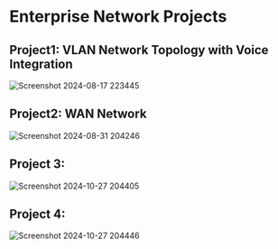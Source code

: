 # Enterprise Network Projects

## Project1: VLAN Network Topology with Voice Integration
![Screenshot 2024-08-17 223445](https://github.com/user-attachments/assets/84bb9284-ad24-43f8-9505-ea6833b2f2c1)

## Project2: WAN Network
![Screenshot 2024-08-31 204246](https://github.com/user-attachments/assets/c3d83579-f8d5-4117-8f6c-de3c094721d8)

## Project 3:
![Screenshot 2024-10-27 204405](https://github.com/user-attachments/assets/3e668c87-3c62-4a45-b6f6-b04bcaaab65f)

## Project 4:
![Screenshot 2024-10-27 204446](https://github.com/user-attachments/assets/60bcc6c3-be60-4d89-9d48-4fea320781e9)
